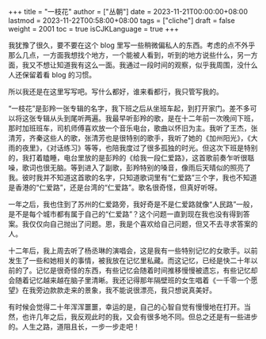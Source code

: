 +++
title = "一枝花"
author = ["丛朝"]
date = 2023-11-21T00:00:00+08:00
lastmod = 2023-11-22T00:58:00+08:00
tags = ["cliche"]
draft = false
weight = 2001
toc = true
isCJKLanguage = true
+++

我犹豫了很久，要不要在这个 blog 里写一些稍微偏私人的东西。考虑的点不外乎那么几点，一方面我想找个地方，一个能被人看到，听到的地方说些什么，另一方面，我又不想让知道我有这么一面。我通过一段时间的观察，似乎我周围，没什么人还保留着看 blog 的习惯。

所以我还是在这里写写吧。写什么都好，谁来看都行，我只管写我的。

“一枝花”是彭羚一张专辑的名字，我下班之后从坐班车起，到打开家门。差不多可以将这张专辑从头到尾听两遍。我最早听彭羚的歌，是在十二年前一次晚间下班，那时加班班车，司机师傅喜欢放一个音乐电台，歌曲以怀旧为主。我听了王杰，张清芳，齐秦这些人的歌，张清芳也是很特别的歌手，我听了她的《加州阳光》，《大雨的夜里》，《对话练习》等等，也陪我度过了很多孤独的时光。但这次下班是特别的，我打着瞌睡，电台里放的是彭羚的《给我一段仁爱路》，这首歌前奏乍听很聒噪，歌词也很无脑。等到进入了副歌，彭羚特别的嗓音，像雨后天晴似的照亮了我。彼时我并不知道这首歌的名字，只知道歌词里有“仁爱路”三个字，我也不知道是香港的“仁爱路”，还是台湾的“仁爱路”。歌名很奇怪，但真好听呀。

一年之后，我也住到了苏州的仁爱路旁，我好奇是不是仁爱路就像“人民路”一般，是不是每个城市都有属于自己的“仁爱路”？这个问题一直到现在我也没有得到答案。我仅仅向自己抛出了问题。恩，我是个喜欢给自己问题，但又不去寻求答案的人。

十二年后，我上周去听了杨丞琳的演唱会，这是我有一些特别记忆的女歌手。以前发生了一些和她相关的事情，被我放在记忆里私藏。而这记忆，已经是快二十年以前的了。记忆是很奇怪的东西，有些记忆会随着时间推移慢慢被遗忘，有些记忆却会随着记忆越来越在脑子里清晰。我还记得那年隔壁班的女生唱着《一千零一个愿望》在我旁边款款走来的景象，我不能说很漂亮，我只想说真美好。

有时候会觉得二十年浑浑噩噩，幸运的是，自己的心智自觉有慢慢地在打开。当然，也许几年之后，我反观此时的我，又会有很多地不同。但总之还是有一些进步的。人生之路，道阻且长，一步一步走吧！
